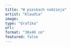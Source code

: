 ```yaml
---
title: "W pieskach nadzieja"
artist: "Klaudia"
image:
type: "Grafika"
url:
format: "30x40 cm"
featured: false
---
```

